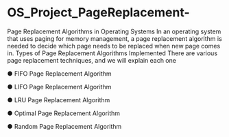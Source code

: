 # OS_Project_PageReplacement-
Page Replacement Algorithms in Operating Systems In an operating system that uses paging for memory management, a page replacement algorithm is needed to decide which page needs to be replaced when new page comes in.
Types of Page Replacement Algorithms Implemented
There are various page replacement techniques, and we will explain each one

● FIFO Page Replacement Algorithm

● LIFO Page Replacement Algorithm

● LRU Page Replacement Algorithm

● Optimal Page Replacement Algorithm

● Random Page Replacement Algorithm
